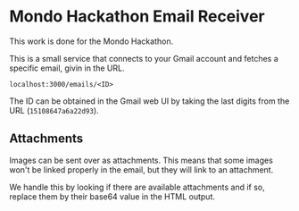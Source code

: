 # Mondo Hackathon Email Receiver

This work is done for the Mondo Hackathon.

This is a small service that connects to your Gmail account and fetches a
specific email, givin in the URL.

```
localhost:3000/emails/<ID>
```

The ID can be obtained in the Gmail web UI by taking the last digits from the
URL (`15108647a6a22d93`).

## Attachments

Images can be sent over as attachments. This means that some images won't be
linked properly in the email, but they will link to an attachment.

We handle this by looking if there are available attachments and if so, replace
them by their base64 value in the HTML output.
